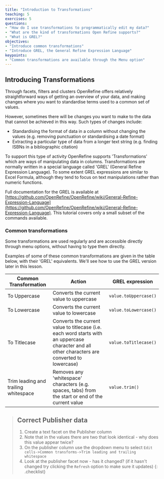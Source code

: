 ```yaml
---
title: "Introduction to Transformations"
teaching: 5
exercises: 5
questions:
- "How do I use transformations to programmatically edit my data?"
- "What are the kind of transformations Open Refine supports?"
- "What is GREL?"
objectives:
- "Introduce common transformations"
- "Introduce GREL, the General Refine Expression Language"
keypoints:
- "Common transformations are available through the Menu option"
---
```


## Introducing Transformations

Through facets, filters and clusters OpenRefine offers relatively straightforward ways of getting an overview of your data, and making changes where you want to standardise terms used to a common set of values.

However, sometimes there will be changes you want to make to the data that cannot be achieved in this way. Such types of changes include:

* Standardising the format of data in a column without changing the values (e.g. removing punctuation or standardising a date format)
* Extracting a particular type of data from a longer text string (e.g. finding ISBNs in a bibliographic citation)

To support this type of activity OpenRefine supports 'Transformations' which are ways of manipulating data in columns. Transformations are normally written in a special language called 'GREL' (General Refine Expression Language). To some extent GREL expressions are similar to Excel Formula, although they tend to focus on text manipulations rather than numeric functions.

Full documentation for the GREL is available at [https://github.com/OpenRefine/OpenRefine/wiki/General-Refine-Expression-Language](https://github.com/OpenRefine/OpenRefine/wiki/General-Refine-Expression-Language). This tutorial covers only a small subset of the commands available.

### Common transformations
Some transformations are used regularly and are accessible directly through menu options, without having to type them directly.

Examples of some of these common transformations are given in the table below, with their 'GREL' equivalents. We'll see how to use the GREL version later in this lesson.

Common Transformation  | Action | GREL expression
--------------------| ------------- | -------------
To Uppercase| Converts the current value to uppercase | ```value.toUppercase()```
To Lowercase| Converts the current value to lowercase | ```value.toLowercase()```
To Titlecase| Converts the current value to titlecase (i.e. each word starts with an uppercase character and all other characters are converted to lowercase) | ```value.toTitlecase()```
Trim leading and trailing whitespace | Removes any 'whitespace' characters (e.g. spaces, tabs) from the start or end of the current value | ```value.trim()```

>## Correct Publisher data
>1. Create a text facet on the Publisher column
>2. Note that in the values there are two that look identical - why does this value appear twice?
>3. On the publisher column use the dropdown menu to select ```Edit cells->Common transforms->Trim leading and trailing whitespace```
>4. Look at the publisher facet now - has it changed? (if it hasn't changed try clicking the ```Refresh``` option to make sure it updates)
{: .checklist}
